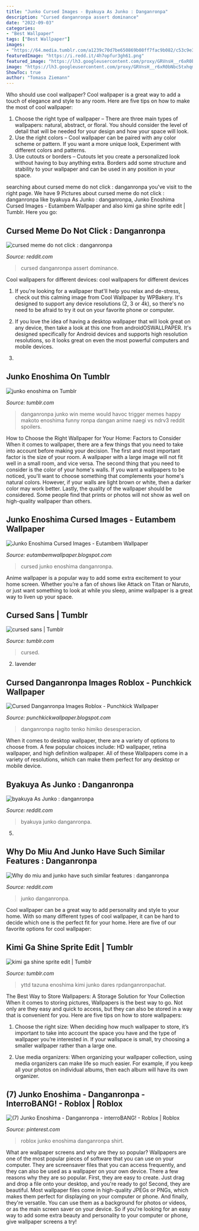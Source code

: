```yaml
---
title: "Junko Cursed Images - Byakuya As Junko : Danganronpa"
description: "Cursed danganronpa assert dominance"
date: "2022-09-03"
categories:
- "Best Wallpaper"
tags: ["Best Wallpaper"]
images:
- "https://64.media.tumblr.com/a1239c70d7be650869b08ff7fac9b082/c53c9e32455f4d6f-51/s500x750/ed62cca24664973f38dc7dd61efb79a46b2568c5.png"
featuredImage: "https://i.redd.it/4h7opfur3gh61.png"
featured_image: "https://lh3.googleusercontent.com/proxy/GRVnsH__r6xR0bNbc5txhqmxfYHsOBv5H9eHUfhac0eN00JnJ50npWYmcQAm77E7m4ArxlVZaDAl_U9Kx7N9Dz70xHtE3yCdVUc2lqUNrj41t-vsIVdine4iATiIQY4v=w1200-h630-p-k-no-nu"
image: "https://lh3.googleusercontent.com/proxy/GRVnsH__r6xR0bNbc5txhqmxfYHsOBv5H9eHUfhac0eN00JnJ50npWYmcQAm77E7m4ArxlVZaDAl_U9Kx7N9Dz70xHtE3yCdVUc2lqUNrj41t-vsIVdine4iATiIQY4v=w1200-h630-p-k-no-nu"
ShowToc: true
author: "Tomasa Ziemann"
---
```



Who should use cool wallpaper?
Cool wallpaper is a great way to add a touch of elegance and style to any room. Here are five tips on how to make the most of cool wallpaper: 
1) Choose the right type of wallpaper – There are three main types of wallpapers: natural, abstract, or floral. You should consider the level of detail that will be needed for your design and how your space will look. 
2) Use the right colors – Cool wallpaper can be paired with any color scheme or pattern. If you want a more unique look, Experiment with different colors and patterns. 
3) Use cutouts or borders – Cutouts let you create a personalized look without having to buy anything extra. Borders add some structure and stability to your wallpaper and can be used in any position in your space.

	

		
searching about cursed meme do not click : danganronpa you've visit to the right page. We have 9 Pictures about cursed meme do not click : danganronpa like byakuya As Junko : danganronpa, Junko Enoshima Cursed Images - Eutambem Wallpaper and also kimi ga shine sprite edit | Tumblr. Here you go:
		
    
## Cursed Meme Do Not Click : Danganronpa

<img loading=lazy src="https://preview.redd.it/j7ouxroxgvx01.jpg?auto=webp&amp;s=b77b6946a81b7e4d2bdd957ae1a7bd44be7d0c1a" onerror="this.onerror=null;this.src='https://tse2.mm.bing.net/th?id=OIP.6YrSF2T9WWQmryZRLoBOSQHaI_&amp;pid=15.1';" alt="cursed meme do not click : danganronpa">

_Source: reddit.com_

>cursed danganronpa assert dominance. 

	

Cool wallpapers for different devices:
cool wallpapers for different devices 

1. If you're looking for a wallpaper that'll help you relax and de-stress, check out this calming image from Cool Wallpaper by WPBakery. It's designed to support any device resolutions (2, 3 or 4k), so there's no need to be afraid to try it out on your favorite phone or computer.

2. If you love the idea of having a desktop wallpaper that will look great on any device, then take a look at this one from androidOSWALLPAPER. It's designed specifically for Android devices and supports high resolution resolutions, so it looks great on even the most powerful computers and mobile devices.

3.

    
## Junko Enoshima On Tumblr

<img loading=lazy src="https://66.media.tumblr.com/a56b29833f3bade2261642ccd6e968b2/tumblr_pferpjygJU1v1upih_540.jpg" onerror="this.onerror=null;this.src='https://tse4.mm.bing.net/th?id=OIP.wjM62ToZ9pb6iPI4JbP4_QHaF4&amp;pid=15.1';" alt="junko enoshima on Tumblr">

_Source: tumblr.com_

>danganronpa junko win meme would havoc trigger memes happy makoto enoshima funny ronpa dangan anime naegi vs ndrv3 reddit spoilers. 

	

How to Choose the Right Wallpaper for Your Home: Factors to Consider
When it comes to wallpaper, there are a few things that you need to take into account before making your decision. The first and most important factor is the size of your room. A wallpaper with a large image will not fit well in a small room, and vice versa. 
The second thing that you need to consider is the color of your home's walls. If you want a wallpapers to be noticed, you'll want to choose something that complements your home's natural colors. However, if your walls are light brown or white, then a darker color may work better. 
Lastly, the quality of the wallpaper should be considered. Some people find that prints or photos will not show as well on high-quality wallpaper than others.

    
## Junko Enoshima Cursed Images - Eutambem Wallpaper

<img loading=lazy src="https://i.redd.it/4h7opfur3gh61.png" onerror="this.onerror=null;this.src='https://tse4.mm.bing.net/th?id=OIP.3xctV2hR8FxGSz9CUDqW5AHaHa&amp;pid=15.1';" alt="Junko Enoshima Cursed Images - Eutambem Wallpaper">

_Source: eutambemwallpaper.blogspot.com_

>cursed junko enoshima danganronpa. 

	

Anime wallpaper is a popular way to add some extra excitement to your home screen. Whether you’re a fan of shows like Attack on Titan or Naruto, or just want something to look at while you sleep, anime wallpaper is a great way to liven up your space.

    
## Cursed Sans | Tumblr

<img loading=lazy src="https://64.media.tumblr.com/a1239c70d7be650869b08ff7fac9b082/c53c9e32455f4d6f-51/s500x750/ed62cca24664973f38dc7dd61efb79a46b2568c5.png" onerror="this.onerror=null;this.src='https://tse3.mm.bing.net/th?id=OIP.AOYYQNf7ClWg6V7BCL2zsgHaI8&amp;pid=15.1';" alt="cursed sans | Tumblr">

_Source: tumblr.com_

>cursed. 

	

2. lavender 

    
## Cursed Danganronpa Images Roblox - Punchkick Wallpaper

<img loading=lazy src="https://lh3.googleusercontent.com/proxy/GRVnsH__r6xR0bNbc5txhqmxfYHsOBv5H9eHUfhac0eN00JnJ50npWYmcQAm77E7m4ArxlVZaDAl_U9Kx7N9Dz70xHtE3yCdVUc2lqUNrj41t-vsIVdine4iATiIQY4v=w1200-h630-p-k-no-nu" onerror="this.onerror=null;this.src='https://tse3.mm.bing.net/th?id=OIP.CUe1QJpCDN3aZOp2L_uEnwHaFW&amp;pid=15.1';" alt="Cursed Danganronpa Images Roblox - Punchkick Wallpaper">

_Source: punchkickwallpaper.blogspot.com_

>danganronpa nagito tenko himiko desesperacion. 

	

When it comes to desktop wallpaper, there are a variety of options to choose from. A few popular choices include: HD wallpaper, retina wallpaper, and high definition wallpaper. All of these Wallpapers come in a variety of resolutions, which can make them perfect for any desktop or mobile device. 

    
## Byakuya As Junko : Danganronpa

<img loading=lazy src="https://i.redd.it/vi0ml6rqb1m31.jpg" onerror="this.onerror=null;this.src='https://tse3.mm.bing.net/th?id=OIP.T6l4pUxvENS7GNjxl7sS5gAAAA&amp;pid=15.1';" alt="byakuya As Junko : danganronpa">

_Source: reddit.com_

>byakuya junko danganronpa. 

	

5.

    
## Why Do Miu And Junko Have Such Similar Features : Danganronpa

<img loading=lazy src="https://i.redd.it/7rmkoagfwq041.jpg" onerror="this.onerror=null;this.src='https://tse1.mm.bing.net/th?id=OIP.8q_-MS4AlYDkW3RNHVRB_QAAAA&amp;pid=15.1';" alt="Why do miu and junko have such similar features : danganronpa">

_Source: reddit.com_

>junko danganronpa. 

	

Cool wallpaper can be a great way to add personality and style to your home. With so many different types of cool wallpaper, it can be hard to decide which one is the perfect fit for your home. Here are five of our favorite options for cool wallpaper: 

    
## Kimi Ga Shine Sprite Edit | Tumblr

<img loading=lazy src="https://64.media.tumblr.com/93760adcea4f76aa49a20fcb2f21ccf7/df691cbfa5b0d7b8-ca/s640x960/e7036a58fd4632362a0b624d656c6f917427f84b.jpg" onerror="this.onerror=null;this.src='https://tse1.mm.bing.net/th?id=OIP.5F6d2rz4NNqKqclJmEM-vAHaIP&amp;pid=15.1';" alt="kimi ga shine sprite edit | Tumblr">

_Source: tumblr.com_

>yttd tazuna enoshima kimi junko dares rpdanganronpachat. 

	

The Best Way to Store Wallpapers: A Storage Solution for Your Collection
When it comes to storing pictures, Wallpapers is the best way to go. Not only are they easy and quick to access, but they can also be stored in a way that is convenient for you. Here are five tips on how to store wallpapers:
1) Choose the right size: When deciding how much wallpaper to store, it’s important to take into account the space you have and the type of wallpaper you’re interested in. If your wallspace is small, try choosing a smaller wallpaper rather than a large one.

2) Use media organizers: When organizing your wallpaper collection, using media organizers can make life so much easier. For example, if you keep all your photos on individual albums, then each album will have its own organizer.

    
## (7) Junko Enoshima - Danganronpa - InterroBANG! - Roblox | Roblox

<img loading=lazy src="https://i.pinimg.com/736x/09/9f/6c/099f6c4a1d5cdc7676551ea5a7102fd6.jpg" onerror="this.onerror=null;this.src='https://tse2.mm.bing.net/th?id=OIP.1ERrMX_ppbJcDgEVAa7xKwAAAA&amp;pid=15.1';" alt="(7) Junko Enoshima - Danganronpa - interroBANG! - Roblox | Roblox">

_Source: pinterest.com_

>roblox junko enoshima danganronpa shirt. 

	

What are wallpaper screens and why are they so popular?
Wallpapers are one of the most popular pieces of software that you can use on your computer. They are screensaver files that you can access frequently, and they can also be used as a wallpaper on your own device. There a few reasons why they are so popular. First, they are easy to create. Just drag and drop a file onto your desktop, and you're ready to go! Second, they are beautiful. Most wallpaper files come in high-quality JPEGs or PNGs, which makes them perfect for displaying on your computer or phone. And finally, they're versatile. You can use them as a background for photos or videos, or as the main screen saver on your device. So if you're looking for an easy way to add some extra beauty and personality to your computer or phone, give wallpaper screens a try!

